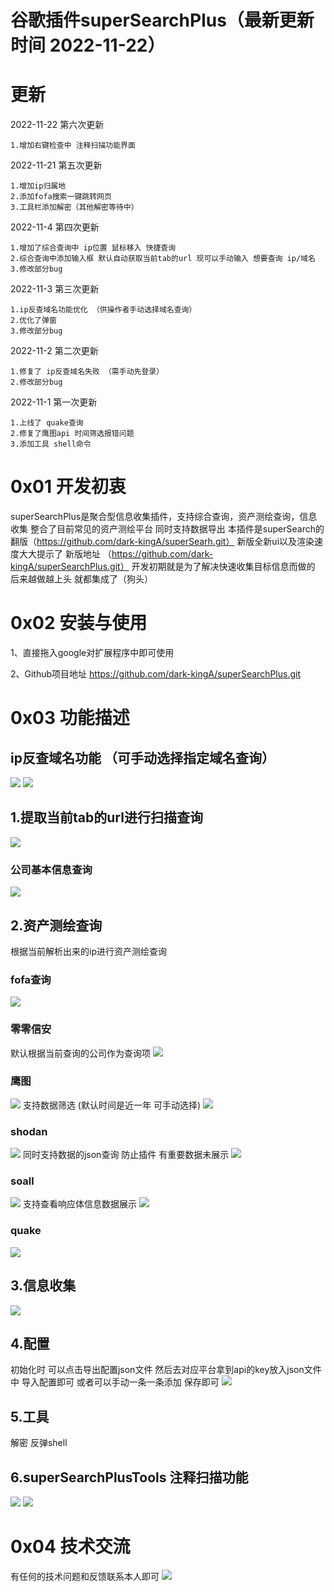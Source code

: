 
# 谷歌插件superSearchPlus（最新更新时间 2022-11-22）
# 更新
2022-11-22 第六次更新
```
1.增加右键检查中 注释扫描功能界面
```
2022-11-21 第五次更新
```
1.增加ip归属地
2.添加fofa搜索一键跳转网页
3.工具栏添加解密（其他解密等待中）
```
2022-11-4 第四次更新
```
1.增加了综合查询中 ip位置 鼠标移入 快捷查询
2.综合查询中添加输入框 默认自动获取当前tab的url 现可以手动输入 想要查询 ip/域名
3.修改部分bug
```
2022-11-3 第三次更新
```
1.ip反查域名功能优化 （供操作者手动选择域名查询）
2.优化了弹窗
3.修改部分bug
```
2022-11-2 第二次更新
```
1.修复了 ip反查域名失败 （需手动先登录）
2.修改部分bug
```
2022-11-1 第一次更新 
```
1.上线了 quake查询
2.修复了鹰图api 时间筛选报错问题
3.添加工具 shell命令
```




# 0x01 开发初衷
superSearchPlus是聚合型信息收集插件，支持综合查询，资产测绘查询，信息收集 整合了目前常见的资产测绘平台 同时支持数据导出
本插件是superSearch的翻版（https://github.com/dark-kingA/superSearh.git）
新版全新ui以及渲染速度大大提示了
新版地址 （https://github.com/dark-kingA/superSearchPlus.git）
开发初期就是为了解决快速收集目标信息而做的 后来越做越上头 就都集成了（狗头）

# 0x02 安装与使用

1、直接拖入google对扩展程序中即可使用

2、Github项目地址
https://github.com/dark-kingA/superSearchPlus.git


# 0x03 功能描述
## ip反查域名功能 （可手动选择指定域名查询）
![](info/info15.png)
![](info/info16.png)
## 1.提取当前tab的url进行扫描查询
![](info/info1.png)
### 公司基本信息查询
![](info/info2.png)
## 2.资产测绘查询
根据当前解析出来的ip进行资产测绘查询
### fofa查询
![](info/info3.png)
### 零零信安
默认根据当前查询的公司作为查询项
![](info/info4.png)
### 鹰图
![](info/info5.png)
支持数据筛选 (默认时间是近一年 可手动选择)
![](info/info6.png)
### shodan
![](info/info7.png)
同时支持数据的json查询 防止插件 有重要数据未展示
![](info/info8.png)
### soall
![](info/info9.png)
支持查看响应体信息数据展示
![](info/info10.png)
### quake
![](info/info14.png)

## 3.信息收集
![](info/info11.png)
## 4.配置
初始化时 可以点击导出配置json文件
然后去对应平台拿到api的key放入json文件中
导入配置即可 或者可以手动一条一条添加 保存即可
![](info/info12.png)
## 5.工具
解密
反弹shell
## 6.superSearchPlusTools 注释扫描功能
![](info/info17.png)
![](info/info13.png)
# 0x04 技术交流
有任何的技术问题和反馈联系本人即可
![](vx.png)

